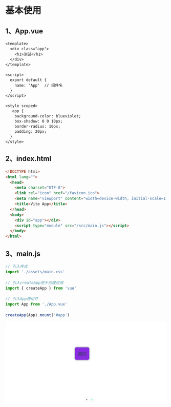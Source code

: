 <h1>基本使用</h1>

## 1、App.vue

```vue
<template>
  <div class="app">
    <h1>测试</h1>
  </div>
</template>

<script>
  export default {
    name: 'App'  // 组件名
  }
</script>

<style scoped>
  .app {
    background-color: blueviolet;
    box-shadow: 0 0 10px;
    border-radius: 10px;
    padding: 20px;
  }
</style>
```

## 2、index.html

```html
<!DOCTYPE html>
<html lang="">
  <head>
    <meta charset="UTF-8">
    <link rel="icon" href="/favicon.ico">
    <meta name="viewport" content="width=device-width, initial-scale=1.0">
    <title>Vite App</title>
  </head>
  <body>
    <div id="app"></div>
    <script type="module" src="/src/main.js"></script>
  </body>
</html>

```

## 3、main.js 

```js
// 引入样式
import './assets/main.css'

// 引入createApp用于创建应用
import { createApp } from 'vue'

// 引入App根组件
import App from './App.vue'

createApp(App).mount('#app')

```

![image-2025](/public/assets/vue3/04.png)